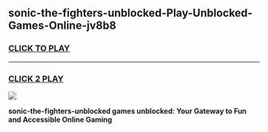 
## sonic-the-fighters-unblocked-Play-Unblocked-Games-Online-jv8b8
<h3>
<a href="https://premium76.site?title=sonic-the-fighters-unblocked&ref=25A">CLICK TO PLAY</a></h3>
<hr>

<h3>
<a href="https://premium76.site?title=sonic-the-fighters-unblocked&ref=25A">CLICK 2 PLAY</a>
  
</h3>

<a href="https://premium76.site?title=sonic-the-fighters-unblocked&ref=25A"><img src="https://clearcache.store/games.png"></a>


**sonic-the-fighters-unblocked games unblocked: Your Gateway to Fun and Accessible Online Gaming**
